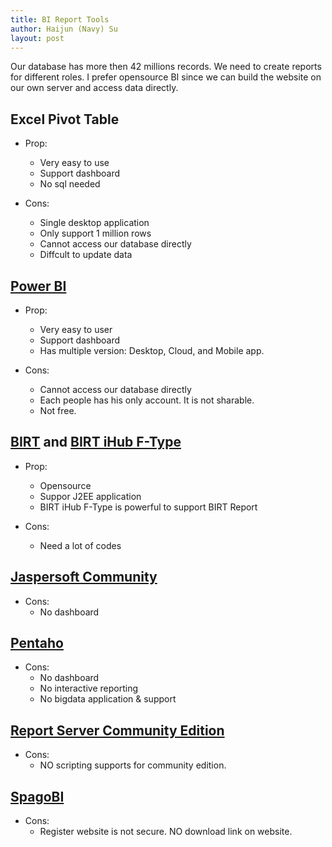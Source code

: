 ```yaml
---
title: BI Report Tools
author: Haijun (Navy) Su
layout: post
---
```

Our database has more then 42 millions records. We need to create reports for different roles.
I prefer opensource BI since we can build the website on our own server and access data directly.

## Excel Pivot Table
* Prop: 
  * Very easy to use
  * Support dashboard
  * No sql needed

* Cons:
  * Single desktop application
  * Only support 1 million rows
  * Cannot access our database directly
  * Diffcult to update data

## [Power BI](https://powerbi.microsoft.com/en-us/)
* Prop:
  * Very easy to user
  * Support dashboard
  * Has multiple version: Desktop, Cloud, and Mobile app.

* Cons:
  * Cannot access our database directly
  * Each people has his only account. It is not sharable.
  * Not free.

## [BIRT](http://www.eclipse.org/birt/) and [BIRT iHub F-Type](https://sourceforge.net/projects/birtihubftype/?source=typ_redirect)
* Prop:
  * Opensource
  * Suppor J2EE application
  * BIRT iHub F-Type is powerful to support BIRT Report

* Cons:
  * Need a lot of codes

## [Jaspersoft Community](http://blog.capterra.com/top-8-free-and-open-source-business-intelligence-software/)
* Cons:
  * No dashboard

## [Pentaho](http://www.pentaho.com/)
* Cons:
  * No dashboard
  * No interactive reporting
  * No bigdata application & support

## [Report Server Community Edition](https://reportserver.net/en/documentation/)
* Cons:
  * NO scripting supports for community edition. 

## [SpagoBI](https://www.spagobi.org/)
* Cons:
  * Register website is not secure. NO download link on website.
